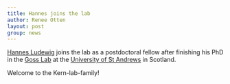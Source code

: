 ```yaml
---
title: Hannes joins the lab
author: Renee Otten
layout: post
group: news
---
```


<a href="/member/#Hannes+Ludewig">Hannes Ludewig</a> joins the lab as a postdoctoral fellow
after finishing his PhD in the [Goss Lab](https://rjmg.wp.st-andrews.ac.uk/) at the
[University of St Andrews](https://www.st-andrews.ac.uk) in Scotland.

Welcome to the Kern-lab-family!
